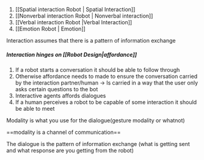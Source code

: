 1. [[Spatial interaction Robot | Spatial Interaction]]
2. [[Nonverbal interaction Robot | Nonverbal interaction]]
3. [[Verbal interaction Robot |Verbal Interaction]]
4. [[Emotion Robot | Emotion]]

Interaction assumes that there is a pattern of information exchange


##### Interaction hinges on [[Robot Design|affordance]] 
1. If a robot starts a conversation it should be able to follow through 
2. Otherwise affordance needs to made to ensure the conversation carried by the interaction partner/human -> Is carried in a way that the user only asks certain questions to the bot
3. Interactive agents affords dialogues 
4. If a human perceives a robot to be capable of some interaction it should be able to meet 

Modality is what you use for the dialogue(gesture modality or whatnot)

==modality is a channel of communication==

The dialogue is the pattern of information exchange (what is getting sent and what response are you getting from the robot)